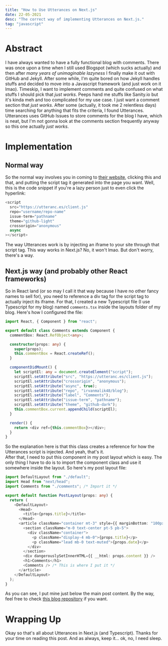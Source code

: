 ```yaml
---
title: "How to Use Utterances on Next.js"
date: 22-05-2021
desc: "The correct way of implementing Utterances on Next.js."
tag: "javascript"
---
```


# Abstract

I have always wanted to have a fully functional blog with comments. There was once upon a time when I still used Blogspot (which sucks actually) and then after _many years of unimaginable lazyness_ I finally make it out with GitHub and Jekyll. After some while, I'm quite bored on how Jekyll handles stuffs and decided to move into a Javascript framework (and just work on it lmao). Timeskip, I want to implement comments and quite confused on what stuffs I should pick that _just works_. Peeps hand me stuffs like Sanity.io but it's kinda meh and too complicated for my use case. I just want a comment section that _just works_. After some (actually, it took me 2 relentless days) time searching for anything that fits the criteria, I found Utterances. Utterances uses GitHub Issues to store comments for the blog I have, which is neat, but I'm not gonna look at the comments section frequently anyway so this one actually _just works_.

# Implementation

## Normal way

So the normal way involves you in coming to [their website](https://utteranc.es), clicking this and that, and putting the script tag it generated into the page you want. Well, this is the code snippet if you're a lazy person just to even click the hyperlink:

```js
<script
  src="https://utteranc.es/client.js"
  repo="username/repo-name"
  issue-term="pathname"
  theme="github-light"
  crossorigin="anonymous"
  async
></script>
```

The way Utterances work is by injecting an iframe to your site through that script tag. This way works in Next.js? No, it won't lmao. But don't worry, there's a way.

## Next.js way (and probably other React frameworks)

So in React land (or so may I call it that way because I have no other fancy names to sell for), you need to reference a div tag for the script tag to actually inject its iframe. For that, I created a new Typescript file (I use Typescript for my blog) named `comments.tsx` inside the layouts folder of my blog. Here's how I configured the file:

```ts
import React, { Component } from "react";

export default class Comments extends Component {
  commentBox: React.RefObject<any>;

  constructor(props: any) {
    super(props);
    this.commentBox = React.createRef();
  }

  componentDidMount() {
    let scriptEl: any = document.createElement("script");
    scriptEl.setAttribute("src", "https://utteranc.es/client.js");
    scriptEl.setAttribute("crossorigin", "anonymous");
    scriptEl.setAttribute("async", true);
    scriptEl.setAttribute("repo", "irvanmalik48/blog");
    scriptEl.setAttribute("label", "Comments");
    scriptEl.setAttribute("issue-term", "pathname");
    scriptEl.setAttribute("theme", "github-dark");
    this.commentBox.current.appendChild(scriptEl);
  }

  render() {
    return <div ref={this.commentBox}></div>;
  }
}
```

So the explanation here is that this class creates a reference for how the Utterances script is injected. And yeah, that's it.  
After that, I need to put this component in my post layout which is easy. The only thing I have to do is to import the component class and use it somewhere inside the layout. So here's my post layout file:

```ts
import DefaultLayout from "./default";
import Head from "next/head";
import Comments from "./comments"; /* Import it */

export default function PostLayout(props: any) {
  return (
    <DefaultLayout>
      <Head>
        <title>{props.title}</title>
      </Head>
      <article className="container mt-3" style={{ marginBottom: "100px" }}>
        <section className="m-0 text-center pt-5 pb-5">
          <div className="container">
            <p className="display-4 mb-0">{props.title}</p>
            <p className="lead mb-0 text-muted">{props.date}</p>
          </div>
        </section>
        <div dangerouslySetInnerHTML={{ __html: props.content }} />
        <h1>Comments</h1>
        <Comments /> /* This is where I put it */
      </article>
    </DefaultLayout>
  );
}
```

As you can see, I put mine just below the main post content. By the way, feel free to check [this blog repository](https://github.com/irvanmalik48/blog) if you want.

# Wrapping Up

Okay so that's all about Utterances in Next.js (and Typescript). Thanks for your time on reading this post. And as always, keep it... ok, no, I need sleep.
